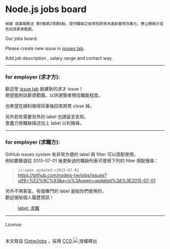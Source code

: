 Node.js jobs board
====

```
根據 就業服務法 第5條第2項第6點，提供職缺之經常性薪資未達新臺幣四萬元，應公開揭示或告知其薪資範圍。
```

Our jobs board.

Please create new issue in [issues tab](https://github.com/nodejs-tw/jobs/issues).

Add job description , salary range and contact way.

-----

### for employer (求才方):

歡迎至 [issue tab](https://github.com/nodejs-tw/jobs/issues/) 創建新的求才 issue！  
期望能附註薪資範圍，以供瀏覽者預估職能程度。

也希望在順利徵得同事後回來將票 close 掉。

另外若有需要另外的 label 也請留言告知，  
會盡力依職缺描述加上 label 以利搜尋。

-----

### for employer (求職方):

GitHub issues system 有非常方便的 label 與 filter 可以搭配使用，  
例如要篩選從 2015-07-01 後更新過的職缺列表可使用下列的 filter 搭配搜尋：  
> `is:open updated:>2015-07-01`  
> https://github.com/nodejs-tw/jobs/issues?utf8=%E2%9C%93&q=is%3Aopen+updated%3A%3E2015-07-01

另外不用客氣，有個專門的 label 是給你們使用的，  
歡迎張貼個人履歷資訊！
> [label: 求職](https://github.com/nodejs-tw/jobs/labels/%E6%B1%82%E8%81%B7)

-----

###### License
本文取自 [f2etw/jobs](https://github.com/f2etw/jobs/) ，採用 [CC0 ![](http://mirrors.creativecommons.org/presskit/buttons/88x31/svg/cc-zero.svg) ](https://creativecommons.org/publicdomain/zero/1.0/) 授權釋出
